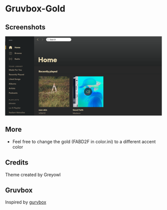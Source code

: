 # Gruvbox-Gold

## Screenshots

![Gruvbox-Gold](screenshot.png)

## More
* Feel free to change the gold (FABD2F in color.ini) to a different accent color

## Credits

Theme created by Greyowl

## Gruvbox

Inspired by [gurvbox](https://github.com/morhetz/gruvbox)
